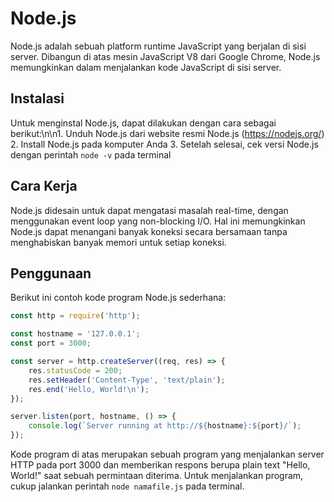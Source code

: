 # Node.js

Node.js adalah sebuah platform runtime JavaScript yang berjalan di sisi server. Dibangun di atas mesin JavaScript V8 dari Google Chrome, Node.js memungkinkan dalam menjalankan kode JavaScript di sisi server.

## Instalasi

Untuk menginstal Node.js, dapat dilakukan dengan cara sebagai berikut:\n\n1. Unduh Node.js dari website resmi Node.js (https://nodejs.org/)
2. Install Node.js pada komputer Anda
3. Setelah selesai, cek versi Node.js dengan perintah `node -v` pada terminal

## Cara Kerja

Node.js didesain untuk dapat mengatasi masalah real-time, dengan menggunakan event loop yang non-blocking I/O. Hal ini memungkinkan Node.js dapat menangani banyak koneksi secara bersamaan tanpa menghabiskan banyak memori untuk setiap koneksi.

## Penggunaan

Berikut ini contoh kode program Node.js sederhana:

```javascript
const http = require('http');

const hostname = '127.0.0.1';
const port = 3000;

const server = http.createServer((req, res) => {
    res.statusCode = 200;
    res.setHeader('Content-Type', 'text/plain');
    res.end('Hello, World!\n');
});

server.listen(port, hostname, () => {
    console.log(`Server running at http://${hostname}:${port}/`);
});
```

Kode program di atas merupakan sebuah program yang menjalankan server HTTP pada port 3000 dan memberikan respons berupa plain text "Hello, World!" saat sebuah permintaan diterima. Untuk menjalankan program, cukup jalankan perintah `node namafile.js` pada terminal.